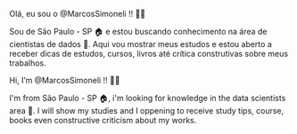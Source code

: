 Olá, eu sou o @MarcosSimoneli !! 👋👋

Sou de São Paulo - SP 🏠 e estou buscando conhecimento na área de cientistas de dados 👀. Aqui vou mostrar meus estudos e estou aberto a receber dicas de estudos, cursos, livros até crítica construtivas sobre meus trabalhos.



Hi, I’m @MarcosSimoneli !! 👋👋

I'm from São Paulo - SP 🏠, i'm looking for knowledge in the data scientists area 👀. I will show my studies and I oppening to receive study tips, course, books even constructive criticism about my works.


